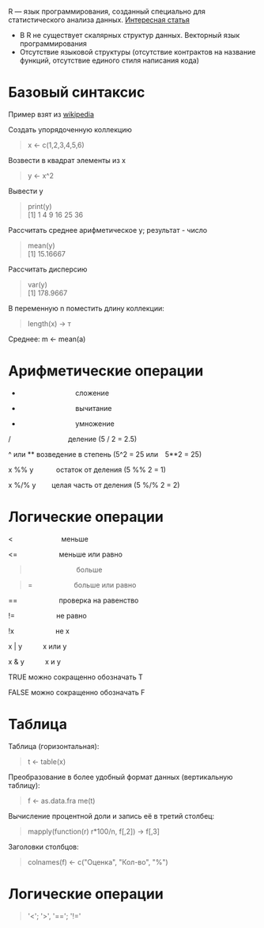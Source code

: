 R — язык программирования, созданный специально для статистического анализа данных.
[Интересная статья](https://habr.com/ru/company/otus/blog/723882/)
* В R не существует скалярных структур данных. Векторный язык программирования
* Отсутствие языковой структуры (отсутствие контрактов на название функций, отсутствие единого стиля написания кода)

# Базовый синтаксис
Пример взят из [wikipedia](https://ru.wikipedia.org/wiki/R_(%D1%8F%D0%B7%D1%8B%D0%BA_%D0%BF%D1%80%D0%BE%D0%B3%D1%80%D0%B0%D0%BC%D0%BC%D0%B8%D1%80%D0%BE%D0%B2%D0%B0%D0%BD%D0%B8%D1%8F))

Создать упорядоченную коллекцию
> x <- c(1,2,3,4,5,6)   

Возвести в квадрат элементы из x
> y <- x^2              

Вывести y
> print(y)              
> [1]  1  4  9 16 25 36

Рассчитать среднее арифметическое y; результат - число
> mean(y)               
> [1] 15.16667

Рассчитать дисперсию
> var(y)                
> [1] 178.9667

В переменную n поместить длину коллекции:
> length(x) -> т

Среднее:
m <- mean(a)

# Арифметические операции

+         сложение

-         вычитание

*         умножение

/         деление  (5 / 2 = 2.5)

^ или **  возведение в степень (5^2 = 25 или 5**2 = 25)

x %% y    остаток от деления  (5 %% 2 = 1)

x %/% y   целая часть от деления (5 %/% 2 = 2)

# Логические операции

<       меньше 

<=      меньше или равно

>       больше

>=      больше или равно

==      проверка на равенство

!=      не равно

!x      не x

x | y   x или y

x & y   x и y

TRUE  можно сокращенно обозначать T

FALSE можно сокращенно обозначать F

# Таблица 

Таблица (горизонтальная):
> t <- table(x)

Преобразование в более удобный формат данных (вертикальную таблицу):
> f <- as.data.fra me(t)

Вычисление процентной доли и запись её в третий столбец:
> mapply(function(r) r*100/n, f[,2]) -> f[,3]

Заголовки столбцов:
> colnames(f) <- c("Оценка", "Кол-во", "%")

# Логические операции
> '<'; '>', '=='; '!='

